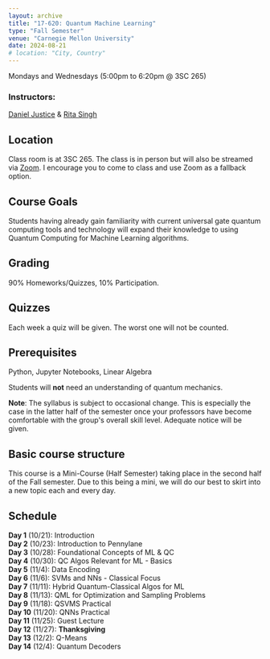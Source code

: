 ```yaml
---
layout: archive
title: "17-620: Quantum Machine Learning"
type: "Fall Semester"
venue: "Carnegie Mellon University"
date: 2024-08-21
# location: "City, Country"
---
```


Mondays and Wednesdays (5:00pm to 6:20pm @ 3SC 265)
### Instructors:
[Daniel Justice](https://thequantumturtle.github.io/) & [Rita Singh](http://mlsp.cs.cmu.edu/people/rsingh/index.html)

## Location
Class room is at 3SC 265. The class is in person but will also be streamed via [Zoom](https://cmu.zoom.us/j/91849452448?pwd=GK9BLOYa6HHOLz0p6T6ae6uaEF9FFo.1). I encourage you to come to class and use Zoom as a fallback option.


## Course Goals
Students having already gain familiarity with current universal gate quantum computing tools and technology will expand their knowledge to using Quantum Computing for Machine Learning algorithms.

## Grading
90% Homeworks/Quizzes, 10% Participation.

## Quizzes
Each week a quiz will be given. The worst one will not be counted.

## Prerequisites
Python, Jupyter Notebooks, Linear Algebra

Students will **not** need an understanding of quantum mechanics.


**Note**: The syllabus is subject to occasional change. This is especially the case in the latter half of the semester once your professors have become comfortable with the group's overall skill level. Adequate notice will be given.


## Basic course structure

This course is a Mini-Course (Half Semester) taking place in the second half of the Fall semester. Due to this being a mini, we will do our best to skirt into a new topic each and every day. 


## Schedule

**Day 1** (10/21): Introduction  
**Day 2** (10/23): Introduction to Pennylane  
**Day 3** (10/28): Foundational Concepts of ML & QC  
**Day 4** (10/30): QC Algos Relevant for ML - Basics  
**Day 5** (11/4): Data Encoding  
**Day 6** (11/6): SVMs and NNs - Classical Focus  
**Day 7** (11/11): Hybrid Quantum-Classical Algos for ML  
**Day 8** (11/13): QML for Optimization and Sampling Problems  
**Day 9** (11/18): QSVMS Practical  
**Day 10** (11/20): QNNs Practical  
**Day 11** (11/25): Guest Lecture  
**Day 12** (11/27): **Thanksgiving**  
**Day 13** (12/2): Q-Means  
**Day 14** (12/4): Quantum Decoders  


<!-- *Schedule with assignments, readings, etc. can be found [here](schedule.html)* -->